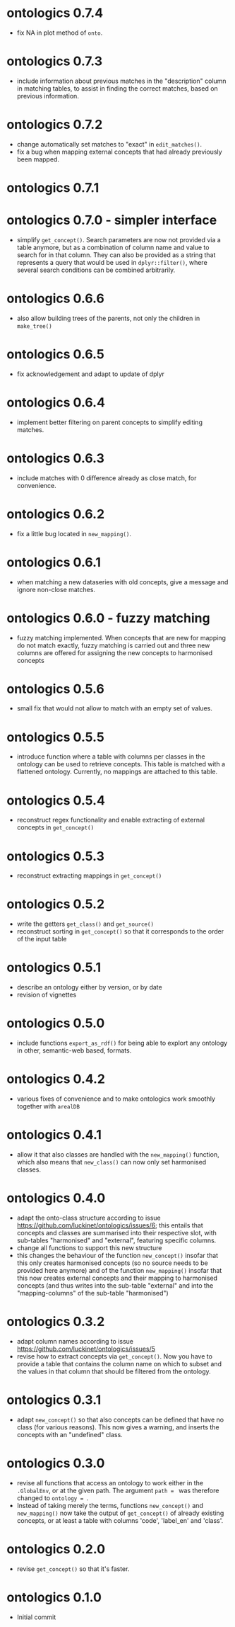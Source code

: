 # ontologics 0.7.4

- fix NA in plot method of `onto`.

# ontologics 0.7.3

- include information about previous matches in the "description" column in matching tables, to assist in finding the correct matches, based on previous information.

# ontologics 0.7.2

- change automatically set matches to "exact" in `edit_matches()`.
- fix a bug when mapping external concepts that had already previously been mapped.

# ontologics 0.7.1

# ontologics 0.7.0 - simpler interface

- simplify `get_concept()`. Search parameters are now not provided via a table anymore, but as a combination of column name and value to search for in that column. They can also be provided as a string that represents a query that would be used in `dplyr::filter()`, where several search conditions can be combined arbitrarily.

# ontologics 0.6.6

- also allow building trees of the parents, not only the children in `make_tree()`

# ontologics 0.6.5

- fix acknowledgement and adapt to update of dplyr

# ontologics 0.6.4

- implement better filtering on parent concepts to simplify editing matches.

# ontologics 0.6.3

- include matches with 0 difference already as close match, for convenience.

# ontologics 0.6.2

- fix a little bug located in `new_mapping()`.

# ontologics 0.6.1

- when matching a new dataseries with old concepts, give a message and ignore non-close matches.

# ontologics 0.6.0 - fuzzy matching

- fuzzy matching implemented. When concepts that are new for mapping do not match exactly, fuzzy matching is carried out and three new columns are offered for assigning the new concepts to harmonised concepts

# ontologics 0.5.6

- small fix that would not allow to match with an empty set of values.

# ontologics 0.5.5

- introduce function where a table with columns per classes in the ontology can be used to retrieve concepts. This table is matched with a flattened ontology. Currently, no mappings are attached to this table.

# ontologics 0.5.4

- reconstruct regex functionality and enable extracting of external concepts in `get_concept()`

# ontologics 0.5.3

- reconstruct extracting mappings in `get_concept()`

# ontologics 0.5.2

- write the getters `get_class()` and `get_source()`
- reconstruct sorting in `get_concept()` so that it corresponds to the order of the input table

# ontologics 0.5.1

- describe an ontology either by version, or by date
- revision of vignettes

# ontologics 0.5.0

- include functions `export_as_rdf()` for being able to explort any ontology in other, semantic-web based, formats.

# ontologics 0.4.2

- various fixes of convenience and to make ontologics work smoothly together with `arealDB`

# ontologics 0.4.1

- allow it that also classes are handled with the `new_mapping()` function, which also means that `new_class()` can now only set harmonised classes.

# ontologics 0.4.0

- adapt the onto-class structure according to issue https://github.com/luckinet/ontologics/issues/6; this entails that concepts and classes are summarised into their respective slot, with sub-tables "harmonised" and "external", featuring specific columns.
- change all functions to support this new structure
- this changes the behaviour of the function `new_concept()` insofar that this only creates harmonised concepts (so no source needs to be provided here anymore) and of the function `new_mapping()` insofar that this now creates external concepts and their mapping to harmonised concepts (and thus writes into the sub-table "external" and into the "mapping-columns" of the sub-table "harmonised")

# ontologics 0.3.2

- adapt column names according to issue https://github.com/luckinet/ontologics/issues/5
- revise how to extract concepts via `get_concept()`. Now you have to provide a table that contains the column name on which to subset and the values in that column that should be filtered from the ontology.

# ontologics 0.3.1

- adapt `new_concept()` so that also concepts can be defined that have no class (for various reasons). This now gives a warning, and inserts the concepts with an "undefined" class.

# ontologics 0.3.0

* revise all functions that access an ontology to work either in the `.GlobalEnv`, or at the given path. The argument `path = ` was therefore changed to `ontology = `.
* Instead of taking merely the terms, functions `new_concept()` and `new_mapping()` now take the output of `get_concept()` of already existing concepts, or at least a table with columns 'code', 'label_en' and 'class'.

# ontologics 0.2.0

* revise `get_concept()` so that it's faster.

# ontologics 0.1.0

* Initial commit
